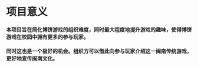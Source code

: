 # 项目意义

#### 本项目旨在简化博饼游戏的组织难度，同时最大程度地提升游戏的趣味，使得博饼游戏在校园中拥有更多的参与玩家。
#### 同时这也是一个极好的机会。组织方可以借此向参与玩家介绍这一闽南传统游戏，更好地宣传闽南文化。